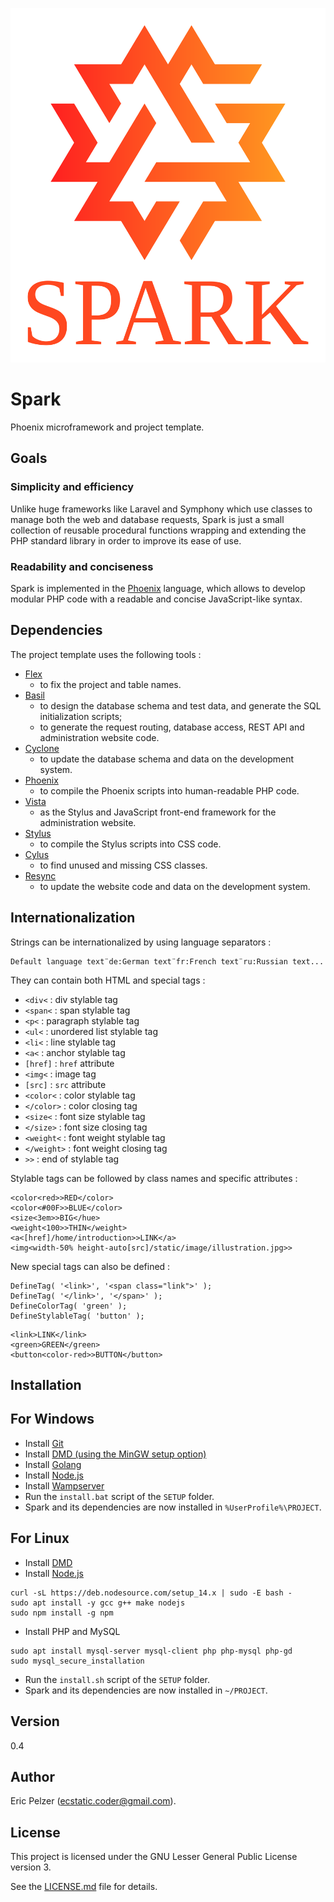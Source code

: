 ![](https://github.com/senselogic/SPARK/blob/master/LOGO/spark.png)

# Spark

Phoenix microframework and project template.

## Goals

### Simplicity and efficiency

Unlike huge frameworks like Laravel and Symphony which use classes to manage both the web and database requests,
Spark is just a small collection of reusable procedural functions wrapping and extending the PHP standard library in order to improve its ease of use.

### Readability and conciseness

Spark is implemented in the [Phoenix](https://github.com/senselogic/PHOENIX) language,
which allows to develop modular PHP code with a readable and concise JavaScript-like syntax.

## Dependencies

The project template uses the following tools :

* [Flex](https://github.com/senselogic/FLEX)
    * to fix the project and table names.
* [Basil](https://github.com/senselogic/BASIL)
    * to design the database schema and test data, and generate the SQL initialization scripts;
    * to generate the request routing, database access, REST API and administration website code.
* [Cyclone](https://github.com/senselogic/CYCLONE)
    * to update the database schema and data on the development system.
* [Phoenix](https://github.com/senselogic/PHOENIX)
    * to compile the Phoenix scripts into human-readable PHP code.
* [Vista](https://github.com/senselogic/VISTA)
    * as the Stylus and JavaScript front-end framework for the administration website.
* [Stylus](https://github.com/stylus/stylus)
    * to compile the Stylus scripts into CSS code.
* [Cylus](https://github.com/cylus/cylus)
    * to find unused and missing CSS classes.
* [Resync](https://github.com/senselogic/RESYNC)
    * to update the website code and data on the development system.

## Internationalization

Strings can be internationalized by using language separators :

```
Default language text¨de:German text¨fr:French text¨ru:Russian text...
```

They can contain both HTML and special tags :

* `<div<` : div stylable tag
* `<span<` : span stylable tag
* `<p<` : paragraph stylable tag
* `<ul<` : unordered list stylable tag
* `<li<` : line stylable tag
* `<a<` : anchor stylable tag
* `[href]` : `href` attribute
* `<img<` : image tag
* `[src]` : `src` attribute
* `<color<` : color stylable tag
* `</color>` : color closing tag
* `<size<` : font size stylable tag
* `</size>` : font size closing tag
* `<weight<` : font weight stylable tag
* `</weight>` : font weight closing tag
* `>>` : end of stylable tag

Stylable tags can be followed by class names and specific attributes :

```
<color<red>>RED</color>
<color<#00F>>BLUE</color>
<size<3em>>BIG</hue>
<weight<100>>THIN</weight>
<a<[href]/home/introduction>>LINK</a>
<img<width-50% height-auto[src]/static/image/illustration.jpg>>
```

New special tags can also be defined :

```
DefineTag( '<link>', '<span class="link">' );
DefineTag( '</link>', '</span>' );
DefineColorTag( 'green' );
DefineStylableTag( 'button' );
```

```
<link>LINK</link>
<green>GREEN</green>
<button<color-red>>BUTTON</button>
```

## Installation

## For Windows

* Install [Git](https://gitforwindows.org/)
* Install [DMD (using the MinGW setup option)](https://dlang.org/download.html)
* Install [Golang](https://golang.org/dl/)
* Install [Node.js](https://nodejs.org/en/download/)
* Install [Wampserver](https://www.wampserver.com/)
* Run the `install.bat` script of the `SETUP` folder.
* Spark and its dependencies are now installed in `%UserProfile%\PROJECT`.

## For Linux

* Install [DMD](https://dlang.org/download.html)
* Install [Node.js](https://nodejs.org/en/download/)

```
curl -sL https://deb.nodesource.com/setup_14.x | sudo -E bash -
sudo apt install -y gcc g++ make nodejs
sudo npm install -g npm
```

* Install PHP and MySQL

```
sudo apt install mysql-server mysql-client php php-mysql php-gd
sudo mysql_secure_installation
```

* Run the `install.sh` script of the `SETUP` folder.
* Spark and its dependencies are now installed in `~/PROJECT`.

## Version

0.4

## Author

Eric Pelzer (ecstatic.coder@gmail.com).

## License

This project is licensed under the GNU Lesser General Public License version 3.

See the [LICENSE.md](LICENSE.md) file for details.
